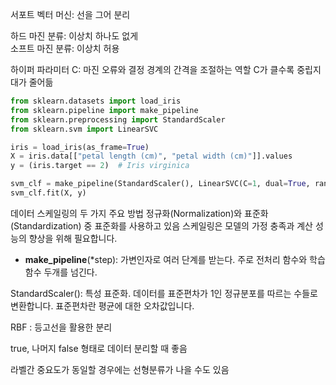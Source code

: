 서포트 벡터 머신: 선을 그어 분리    

하드 마진 분류: 이상치 하나도 없게   
소프트 마진 분류: 이상치 허용     

하이퍼 파라미터 C: 마진 오류와 결정 경계의 간격을 조절하는 역할
C가 클수록 중립지대가 줄어듦


```python
from sklearn.datasets import load_iris
from sklearn.pipeline import make_pipeline
from sklearn.preprocessing import StandardScaler
from sklearn.svm import LinearSVC

iris = load_iris(as_frame=True)
X = iris.data[["petal length (cm)", "petal width (cm)"]].values
y = (iris.target == 2)  # Iris virginica

svm_clf = make_pipeline(StandardScaler(), LinearSVC(C=1, dual=True, random_state=42))
svm_clf.fit(X, y)
```

데이터 스케일링의 두 가지 주요 방법 정규화(Normalization)와 표준화(Standardization) 중 표준화를 사용하고 있음
스케일링은 모델의 가정 충족과 계산 성능의 향상을 위해 필요합니다.

- **make_pipeline**(*step): 가변인자로 여러 단계를 받는다. 주로 전처리 함수와 학습 함수 두개를 넘긴다.


StandardScaler(): 특성 표준화. 데이터를 표준편차가 1인 정규분포를 따르는 수들로 변환합니다. 표준편차란 평균에 대한 오차값입니다.


RBF : 등고선을 활용한 분리

true, 나머지 false 형태로 데이터 분리할 때 좋음

라벨간 중요도가 동일할 경우에는 선형분류가 나을 수도 있음
